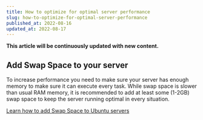 ```yaml
---
title: How to optimize for optimal server performance
slug: how-to-optimize-for-optimal-server-performance
published_at: 2022-08-16
updated_at: 2022-08-17
---
```


**This article will be continuously updated with new content.**

## Add Swap Space to your server

To increase performance you need to make sure your server has enough memory to make sure it can execute every task. While swap space is slower than usual RAM memory, it is recommended to add at least some (1-2GB) swap space to keep the server running optimal in every situation.

[Learn how to add Swap Space to Ubuntu servers](/how-to-add-swap-space-on-ubuntu-servers)
